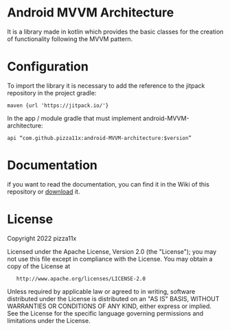 # Android MVVM Architecture
It is a library made in kotlin which provides the basic classes for the creation of functionality following the MVVM pattern.

# Configuration
To import the library it is necessary to add the reference to the jitpack repository in the project gradle:

`maven {url 'https://jitpack.io/'}`

In the app / module gradle that must implement android-MVVM-architecture:

`api “com.github.pizza11x:android-MVVM-architecture:$version”`

# Documentation
if you want to read the documentation, you can find it in the Wiki of this repository or [download](https://mega.nz/file/NGphnDKJ#g8VAt7uCoXQPBLJ6c-ydlOsjDyQ0v_y76vJEEP29k8Q) it.

# License
Copyright 2022 pizza11x

Licensed under the Apache License, Version 2.0 (the "License");
you may not use this file except in compliance with the License.
You may obtain a copy of the License at

       http://www.apache.org/licenses/LICENSE-2.0

Unless required by applicable law or agreed to in writing, software
distributed under the License is distributed on an "AS IS" BASIS,
WITHOUT WARRANTIES OR CONDITIONS OF ANY KIND, either express or implied.
See the License for the specific language governing permissions and
limitations under the License.
